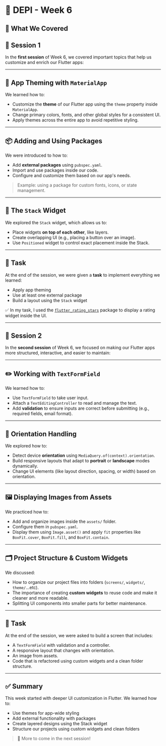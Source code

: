# 📅 DEPI - Week 6 

## 🧠 What We Covered

## 📍 Session 1

In the **first session** of Week 6, we covered important topics that help us customize and enrich our Flutter apps:

---

## 🎨 App Theming with `MaterialApp`

We learned how to:
- Customize the **theme** of our Flutter app using the `theme` property inside `MaterialApp`.
- Change primary colors, fonts, and other global styles for a consistent UI.
- Apply themes across the entire app to avoid repetitive styling.

---

## 📦 Adding and Using Packages

We were introduced to how to:
- Add **external packages** using `pubspec.yaml`.
- Import and use packages inside our code.
- Configure and customize them based on our app's needs.

> Example: using a package for custom fonts, icons, or state management.

---

## 🧱 The `Stack` Widget

We explored the `Stack` widget, which allows us to:
- Place widgets **on top of each other**, like layers.
- Create overlapping UI (e.g., placing a button over an image).
- Use `Positioned` widget to control exact placement inside the Stack.

---

## 📝 Task

At the end of the session, we were given a **task** to implement everything we learned:
- Apply app theming  
- Use at least one external package  
- Build a layout using the `Stack` widget

✅ In my task, I used the [`flutter_rating_stars`](https://pub.dev/packages/flutter_rating_stars) package to display a rating widget inside the UI.

---

## 📍 Session 2

In the **second session** of Week 6, we focused on making our Flutter apps more structured, interactive, and easier to maintain:

---

## ✏️ Working with `TextFormField`

We learned how to:
- Use `TextFormField` to take user input.
- Attach a `TextEditingController` to read and manage the text.
- Add **validation** to ensure inputs are correct before submitting (e.g., required fields, email format).

---

## 🔁 Orientation Handling

We explored how to:
- Detect device **orientation** using `MediaQuery.of(context).orientation`.
- Build responsive layouts that adapt to **portrait** or **landscape** modes dynamically.
- Change UI elements (like layout direction, spacing, or width) based on orientation.

---

## 🖼️ Displaying Images from Assets

We practiced how to:
- Add and organize images inside the `assets/` folder.
- Configure them in `pubspec.yaml`.
- Display them using `Image.asset()` and apply `fit` properties like `BoxFit.cover`, `BoxFit.fill`, and `BoxFit.contain`.

---

## 🗂️ Project Structure & Custom Widgets

We discussed:
- How to organize our project files into folders (`screens/`, `widgets/`, `theme/`...etc).
- The importance of creating **custom widgets** to reuse code and make it cleaner and more readable.
- Splitting UI components into smaller parts for better maintenance.

---

## 📝 Task

At the end of the session, we were asked to build a screen that includes:
- A `TextFormField` with validation and a controller.
- A responsive layout that changes with orientation.
- An image from assets.
- Code that is refactored using custom widgets and a clean folder structure.
  

---

## ✅ Summary

This week started with deeper UI customization in Flutter. We learned how to:
- Use themes for app-wide styling
- Add external functionality with packages
- Create layered designs using the Stack widget
- Structure our projects using custom widgets and clean folders

> 🚀 More to come in the next session!

